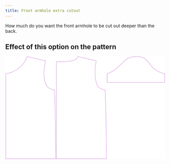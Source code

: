 ```yaml
---
title: Front armhole extra cutout
---
```


How much do you want the front armhole to be cut out deeper than the back.


## Effect of this option on the pattern
![This image shows the effect of this option by superimposing several variants that have a different value for this option](teagan_frontarmholedeeper_sample.svg "Effect of this option on the pattern")


